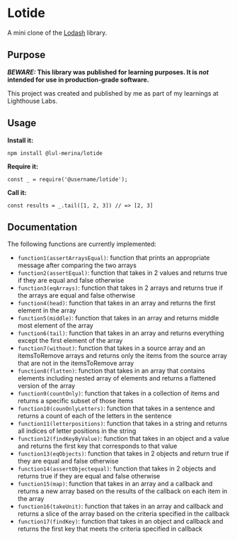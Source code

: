 # Lotide

A mini clone of the [Lodash](https://lodash.com) library.

## Purpose

**_BEWARE:_ This library was published for learning purposes. It is _not_ intended for use in production-grade software.**

This project was created and published by me as part of my learnings at Lighthouse Labs. 

## Usage

**Install it:**

`npm install @lul-merina/lotide`

**Require it:**

`const _ = require('@username/lotide');`

**Call it:**

`const results = _.tail([1, 2, 3]) // => [2, 3]`

## Documentation

The following functions are currently implemented:

* `function1(assertArraysEqual)`: function that prints an appropriate message after comparing the two arrays
* `function2(assertEqual)`: function that takes in 2 values and returns true if they are equal and false otherwise
* `function3(eqArrays)`: function that takes in 2 arrays and returns true if the arrays are equal and false otherwise
* `function4(head)`: function that takes in an array and returns the first element in the array
* `function5(middle)`: function that takes in an array and returns middle most element of the array
* `function6(tail)`: function that takes in an array and returns everything except the first element of the array
* `function7(without)`: function that takes in a source array and an itemsToRemove arrays and returns only the items from the source array that are not in the itemsToRemove array
* `function8(flatten)`: function that takes in an array that contains elements including nested array of elements and returns a flattened version of the array
* `function9(countOnly)`: function that takes in a collection of items and returns a specific subset of those items
* `function10(counOnlyLetters)`: function that takes in a sentence and returns a count of each of the letters in the sentence
* `function11(letterpositions)`: function that takes in a string and returns all indices of letter positions in the string
* `function12(findKeyByValue)`: function that takes in an object and a value and returns the first key that corresponds to that value
* `function13(eqObjects)`: function that takes in 2 objects and return true if they are equal and false otherwise
* `function14(assertObjectequal)`: function that takes in 2 objects and returns true if they are equal and false otherwise
* `function15(map)`: function that takes in an array and a callback and returns a new array based on the results of the callback on each item in the array
* `function16(takeUnit)`: function that takes in an array and callback and returns a slice of the array based on the criteria specified in the callback
* `function17(findKey)`: function that takes in an object and callback and returns the first key that meets the criteria specified in callback
